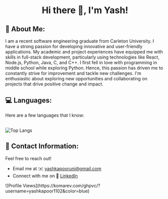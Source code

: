 <h1 align="center">Hi there 👋, I'm Yash!</h1>
<h2>🌱 About Me:</h2>
I am a recent software engineering graduate from Carleton University. I have a strong passion for developing innovative and user-friendly applications. My academic and project experiences have equipped me with skills in full-stack development, particularly using technologies like React, Node.js, Python, Java, C, and C++. I first fell in love with programming in middle school while exploring Python. Hence, this passion has driven me to constantly strive for improvement and tackle new challenges. I'm enthusiastic about exploring new opportunities and collaborating on projects that drive positive change and impact.

<h2>💻 Languages:</h2> 
Here are a few languages that I know:<br><br>

![Top Langs](https://github-readme-stats.vercel.app/api/top-langs/?username=YashKapoor1102&langs_count=10&theme=tokyonight&cache_seconds=0)

<h2> 📧 Contact Information: </h2>
<p>Feel free to reach out!</p>
<p align="left">
  <ul>
    <li>Email me at ✉️ <a href="mailto:yashkapooruni@gmail.com">yashkapooruni@gmail.com</a></li>
    <li>Connect with me on 🔗 <a href="https://linkedin.com/in/yash-kapoor-8a6784205/">LinkedIn</a></li>
  </ul>  
</p>
![Profile Views](https://komarev.com/ghpvc/?username=yashkapoor1102&color=blue)







